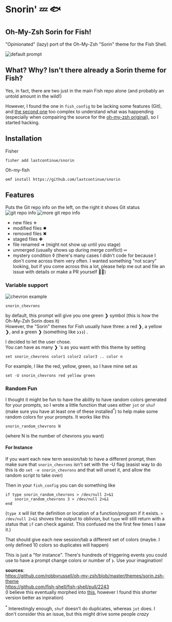 # Snorin' 💤 🐟
## Oh-My-Zsh Sorin for Fish!
"Opinionated" (lazy) port of the Oh-My-Zsh "Sorin" theme for the Fish Shell. 

![default prompt](https://raw.githubusercontent.com/LastContinue/snorin/assets/default.png)

## What? Why? Isn't there already a Sorin theme for Fish?
Yes, in fact, there are two just in the main Fish repo alone (and probably an untold amount in the wild!) 

However, I found the one in `fish_config` to be lacking some features (Git), and [the second one](https://github.com/fish-shell/fish-shell/blob/988283c7177d8496f18c1fea1a1007aa8d45d984/share/tools/web_config/sample_prompts/sorin.fish) too complex to understand what was happending (especially when compairing the source for the [oh-my-zsh original](https://github.com/robbyrussell/oh-my-zsh/blob/master/themes/sorin.zsh-theme)), so I started hacking.

## Installation

Fisher
```
fisher add lastcontinue/snorin
```

Oh-my-fish
```
omf install https://github.com/lastcontinue/snorin
```

## Features
Puts the Git repo info on the left, on the right it shows Git status
![git repo info](https://raw.githubusercontent.com/LastContinue/snorin/assets/git_stuff1.png)
![more git repo info](https://raw.githubusercontent.com/LastContinue/snorin/assets/git_stuff2.png)

* new files ✭
* modified files ✹
* removed files ✖
* staged files ✚
* file renamed ➜ (might not show up until you stage)
* unmerged (usually shows up during merge conflict) ═
* mystery condition ◊ (there's many cases I didn't code for because I don't come across them very often. I wanted something "not scary" looking, but if you come across this a lot, please help me out and file an issue with details or make a PR yourself 🙇‍♂️) 

### Variable support  
![chevron example](https://raw.githubusercontent.com/LastContinue/snorin/assets/chevrons.png)

`snorin_chevrons`  

by default, this prompt will give you one green ❯ symbol (this is how the Oh-My-Zsh Sorin does it)  
However, the "Sorin" themes for Fish usually have three: a red ❯, a yellow ❯, and a green ❯ (something like `❯❯❯`) .  

I decided to let the user chose.  
You can have as many ❯ 's as you want with this theme by setting  

`set snorin_chevrons color1 color2 color3 .. color n`  

For example, I like the red, yellow, green, so I have mine set as  

`set -U snorin_chevrons red yellow green`

### Random Fun
I thought it might be fun to have the ability to have random colors generated for your prompts, so I wrote a little function that uses 
either `jot` or `shuf` (make sure you have at least one of these installed<sup>*</sup>) to help make some random colors for your prompts. It works like 
this  
```
snorin_random_chevrons N
```
(where N is the number of chevrons you want)

#### For Instance
If you want each new term session/tab to have a different prompt, then make sure that `snorin_chevrons` isn't set with the -U flag (easist way to do this is do `set -e snorin_chevrons` and that will unset it, and allow the random script to take over)

Then in your `fish_config` you can do something like
```
if type snorin_random_chevrons > /dev/null 2>&1
    snorin_random_chevrons 3 > /dev/null 2>&1
end
```
(`type X` will list the definition or location of a function/program if it exists. `> /dev/null 2>&1` shoves the output to oblivion, but `type` will still return with a status that `if` can check against. This confused me the first few times I saw it.)

That should give each new session/tab a different set of colors (maybe. I only defined 10 colors so duplicates will happen)

This is just a "for instance". There's hundreds of triggering events you could use to have a prompt
change colors or number of `❯`. Use your imagination!

**sources**:  
https://github.com/robbyrussell/oh-my-zsh/blob/master/themes/sorin.zsh-theme  
https://github.com/fish-shell/fish-shell/pull/2243  
(I believe this eventually morphed into [this](https://github.com/fish-shell/fish-shell/blob/988283c7177d8496f18c1fea1a1007aa8d45d984/share/tools/web_config/sample_prompts/sorin.fish), however I found this shorter version better as inpiration)


<sup>*</sup> Interestingly enough, `shuf` doesn't do duplicates, whereas `jot` does. I don't consider this an issue, but this might drive some people _crazy_ 
